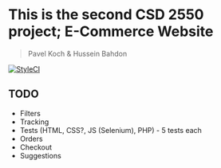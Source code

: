 # This is the second CSD 2550 project; E-Commerce Website
> Pavel Koch & Hussein Bahdon

[![StyleCI](https://styleci.io/repos/117565401/shield?branch=master)](https://styleci.io/repos/117565401)

## TODO

- Filters
- Tracking
- Tests (HTML, CSS?, JS (Selenium), PHP) - 5 tests each
- Orders
- Checkout
- Suggestions
